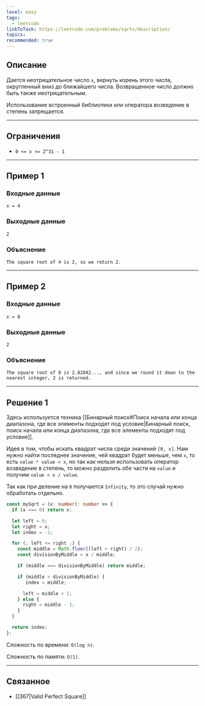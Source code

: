 ```yaml
---
level: easy
tags:
  - leetcode
linkToTask: https://leetcode.com/problems/sqrtx/description/
topics: 
recommended: true
---
```

## Описание

Дается неотрицательное число `x`, вернуть корень этого числа, округленный вниз до ближайшего числа. Возвращенное число должно быть также неотрицательным.

Использование встроенный библиотеки или оператора возведение в степень запрещается.

---
## Ограничения

- `0 <= x <= 2^31 - 1`

---
## Пример 1

### Входные данные

```
x = 4
```
### Выходные данные

```
2
```
### Объяснение

```
The square root of 4 is 2, so we return 2.
```

---
## Пример 2

### Входные данные

```
x = 8
```
### Выходные данные

```
2
```
### Объяснение

```
The square root of 8 is 2.82842..., and since we round it down to the nearest integer, 2 is returned.
```

---
## Решение 1

Здесь используется техника [[Бинарный поиск#Поиск начала или конца диапазона, где все элементы подходят под условие|Бинарный поиск, поиск начала или конца диапазона, где все элементы подходят под условие]].

Идея в том, чтобы искать квадрат числа среди значений `[0, x]`. Нам нужно найти последнее значение, чей квадрат будет меньше, чем `x`, то есть `value * value < x`, но так как нельзя использовать оператор возведение в степень, то можно разделить обе части на `value` и получим `value < x / value`.

Так как при деление на `0` получается `Infinity`, то это случай нужно обработать отдельно.

```typescript
const mySqrt = (x: number): number => {
  if (x === 0) return x;

  let left = 0;
  let right = x;
  let index = -1;

  for (; left <= right ;) {
    const middle = Math.floor((left + right) / 2);
    const divisionByMiddle = x / middle;

    if (middle === divisionByMiddle) return middle;

    if (middle < divisionByMiddle) {
       index = middle;

      left = middle + 1;
    } else {
      right = middle - 1;
    }
  }

  return index;
};
```

Сложность по времени: `O(log n)`.

Сложность по памяти: `O(1)`.

---
## Связанное

- [[367|Valid Perfect Square]]